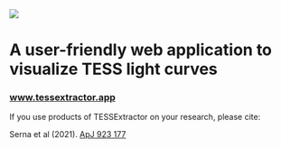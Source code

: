 <img src="https://user-images.githubusercontent.com/15573863/184284484-a0041c6e-df4e-45e5-b262-def835e6dbd5.gif"/>

# A user-friendly web application to visualize TESS light curves

### www.tessextractor.app

If you use products of TESSExtractor on your research, please cite:

Serna et al (2021). [ApJ 923 177](https://doi.org/10.3847/1538-4357/AC300A)
